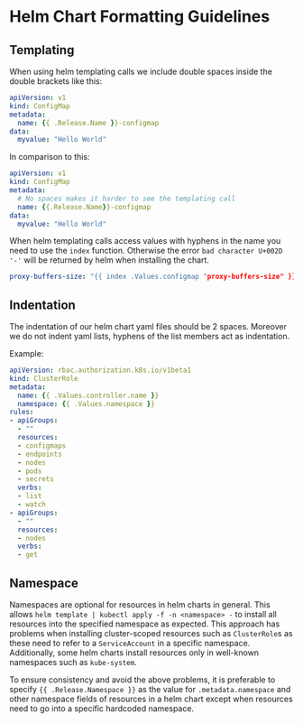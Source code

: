 # Helm Chart Formatting Guidelines

## Templating

When using helm templating calls we include double spaces inside the double brackets
like this:

```yaml
apiVersion: v1
kind: ConfigMap
metadata:
  name: {{ .Release.Name }}-configmap
data:
  myvalue: "Hello World"
```

In comparison to this:

```yaml
apiVersion: v1
kind: ConfigMap
metadata:
  # No spaces makes it harder to see the templating call
  name: {{.Release.Name}}-configmap
data:
  myvalue: "Hello World"
```

When helm templating calls access values with hyphens in the name you need to
use the `index` function. Otherwise the error `bad character U+002D '-'` will
be returned by helm when installing the chart.

```yaml
proxy-buffers-size: "{{ index .Values.configmap "proxy-buffers-size" }}"
```

## Indentation

The indentation of our helm chart yaml files should be 2 spaces.
Moreover we do not indent yaml lists, hyphens of the list members act as indentation.

Example:
```yaml
apiVersion: rbac.authorization.k8s.io/v1beta1
kind: ClusterRole
metadata:
  name: {{ .Values.controller.name }}
  namespace: {{ .Values.namespace }}
rules:
- apiGroups:
  - ""
  resources:
  - configmaps
  - endpoints
  - nodes
  - pods
  - secrets
  verbs:
  - list
  - watch
- apiGroups:
  - ""
  resources:
  - nodes
  verbs:
  - get
```

## Namespace

Namespaces are optional for resources in helm charts in general. This allows
`helm template | kubectl apply -f -n <namespace> -` to install all resources into
the specified namespace as expected. This approach has problems when installing cluster-scoped
resources such as `ClusterRole`s as these need to refer to a `ServiceAccount` in a specific
namespace. Additionally, some helm charts install resources only in well-known namespaces such
as `kube-system`.

To ensure consistency and avoid the above problems, it is preferable to specify
`{{ .Release.Namespace }}` as the value for `.metadata.namespace` and other namespace fields of
resources in a helm chart except when resources need to go into a specific hardcoded namespace.
